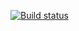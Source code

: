 [![Build status](https://ci.appveyor.com/api/projects/status/blsw2a386kllxyvc?svg=true)](https://ci.appveyor.com/project/RomanKZN/carddeliverydatachange)